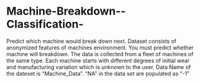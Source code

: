 # Machine-Breakdown--Classification-
Predict which machine would break down next.  Dataset consists of anonymized features of machines environment. You must predict whether machine will breakdown. The data is collected from a fleet of machines of the same type. Each machine starts with different degrees of initial wear and manufacturing variation which is unknown to the user.    Data  Name of the dateset is “Machine_Data”.   “NA” in the data set are populated as “-1” 
